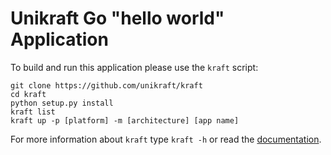 # Unikraft Go "hello world" Application

To build and run this application please use the `kraft` script:

    git clone https://github.com/unikraft/kraft
    cd kraft
    python setup.py install
	kraft list
    kraft up -p [platform] -m [architecture] [app name]

For more information about `kraft` type ```kraft -h``` or read the
[documentation](http://docs.unikraft.org).
